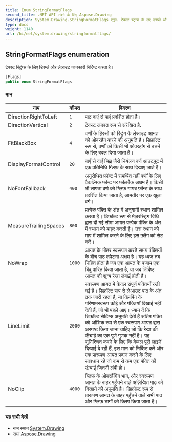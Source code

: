 ```yaml
---
title: Enum StringFormatFlags
second_title: .NET API संदर्भ के लिए Aspose.Drawing
description: System.Drawing.StringFormatFlags एनुम. टेक्स्ट स्ट्रंग्स के लए डस्प्ले और लेआउट जनकर नर्दष्ट करत है
type: docs
weight: 1140
url: /hi/net/system.drawing/stringformatflags/
---
```

## StringFormatFlags enumeration

टेक्स्ट स्ट्रिंग्स के लिए डिस्प्ले और लेआउट जानकारी निर्दिष्ट करता है।

```csharp
[Flags]
public enum StringFormatFlags
```

### मान

| नाम | कीमत | विवरण |
| --- | --- | --- |
| DirectionRightToLeft | `1` | पाठ दाएं से बाएं प्रदर्शित होता है। |
| DirectionVertical | `2` | टेक्स्ट लंबवत रूप से संरेखित है. |
| FitBlackBox | `4` | वर्णों के हिस्सों को स्ट्रिंग के लेआउट आयत को ओवरहैंग करने की अनुमति है। डिफ़ॉल्ट रूप से, वर्णों को किसी भी ओवरहांग से बचने के लिए बदल दिया जाता है। |
| DisplayFormatControl | `20` | बाएँ से दाएँ चिह्न जैसे नियंत्रण वर्ण आउटपुट में एक प्रतिनिधि ग्लिफ़ के साथ दिखाए जाते हैं। |
| NoFontFallback | `400` | अनुरोधित फ़ॉन्ट में समर्थित नहीं वर्णों के लिए वैकल्पिक फ़ॉन्ट पर फ़ॉलबैक अक्षम है। किसी भी लापता वर्ण को ग्लिफ़ गायब फ़ॉन्ट के साथ प्रदर्शित किया जाता है, आमतौर पर एक खुला वर्ग। |
| MeasureTrailingSpaces | `800` | प्रत्येक पंक्ति के अंत में अनुगामी स्थान शामिल करता है। डिफ़ॉल्ट रूप से मेज़रस्ट्रिंग विधि द्वारा दी गई सीमा आयत प्रत्येक पंक्ति के अंत में स्थान को बाहर करती है। उस स्थान को माप में शामिल करने के लिए इस फ़्लैग को सेट करें। |
| NoWrap | `1000` | आयत के भीतर स्वरूपण करते समय पंक्तियों के बीच पाठ लपेटना अक्षम है। यह ध्वज तब निहित होता है जब एक आयत के बजाय एक बिंदु पारित किया जाता है, या जब निर्दिष्ट आयत की शून्य रेखा लंबाई होती है। |
| LineLimit | `2000` | स्वरूपण आयत में केवल संपूर्ण पंक्तियाँ रखी गई हैं। डिफ़ॉल्ट रूप से लेआउट पाठ के अंत तक जारी रहता है, या क्लिपिंग के परिणामस्वरूप कोई और पंक्तियाँ दिखाई नहीं देती हैं, जो भी पहले आए। ध्यान दें कि डिफ़ॉल्ट सेटिंग्स अनुमति देती हैं अंतिम पंक्ति को आंशिक रूप से एक स्वरूपण आयत द्वारा अस्पष्ट किया जाना चाहिए जो कि रेखा की ऊँचाई का एक पूर्ण गुणक नहीं है। यह सुनिश्चित करने के लिए कि केवल पूरी लाइनें दिखाई दे रही हैं, इस मान को निर्दिष्ट करें और एक प्रारूपण आयत प्रदान करने के लिए सावधान रहें जो कम से कम एक पंक्ति की ऊंचाई जितनी लंबी हो। |
| NoClip | `4000` | ग्लिफ़ के ओवरहैंगिंग भाग, और स्वरूपण आयत के बाहर पहुँचने वाले अलिखित पाठ को दिखाने की अनुमति है। डिफ़ॉल्ट रूप से प्रारूपण आयत के बाहर पहुँचने वाले सभी पाठ और ग्लिफ़ भागों को क्लिप किया जाता है। |

### यह सभी देखें

* नाम स्थान [System.Drawing](../../system.drawing/)
* सभा [Aspose.Drawing](../../)


